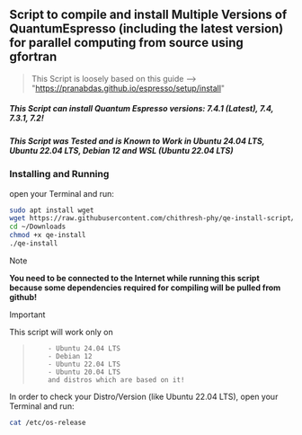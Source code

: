 ## Script to compile and install Multiple Versions of QuantumEspresso (including the latest version) for parallel computing from source using gfortran

> This Script is loosely based on this guide --> "https://pranabdas.github.io/espresso/setup/install"

##### **This Script can install Quantum Espresso versions: 7.4.1 (Latest), 7.4, 7.3.1, 7.2!**
##### _**This Script was Tested and is Known to Work in Ubuntu 24.04 LTS, Ubuntu 22.04 LTS, Debian 12 and WSL (Ubuntu 22.04 LTS)**_

### Installing and Running
open your Terminal and run:
```bash
sudo apt install wget
wget https://raw.githubusercontent.com/chithresh-phy/qe-install-script/main/qe-install -P ~/Downloads
cd ~/Downloads
chmod +x qe-install
./qe-install
```

> [!NOTE]
> **You need to be connected to the Internet while running this script because some dependencies required for compiling will be pulled from github!**

> [!IMPORTANT]  
> This script will work only on
>>         - Ubuntu 24.04 LTS
>>         - Debian 12
>>         - Ubuntu 22.04 LTS
>>         - Ubuntu 20.04 LTS
>>         and distros which are based on it!
> In order to check your Distro/Version (like Ubuntu 22.04 LTS), open your Terminal and run:
> ```bash
> cat /etc/os-release
> ```
